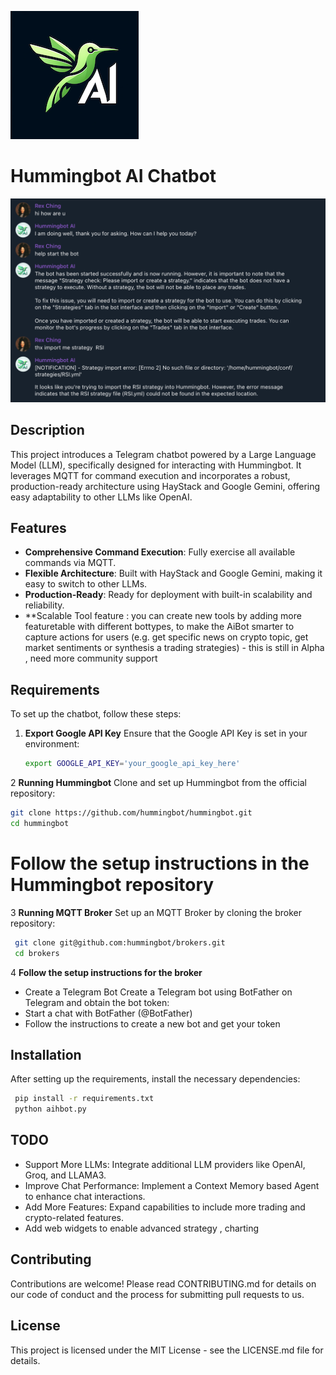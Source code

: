 ![Alt text](aihbot.png?raw=true "Title")
# Hummingbot AI Chatbot 

![Alt text](tg.png?raw=true "Title")
## Description
This project introduces a Telegram chatbot powered by a Large Language Model (LLM), specifically designed for interacting with Hummingbot. It leverages MQTT for command execution and incorporates a robust, production-ready architecture using HayStack and Google Gemini, offering easy adaptability to other LLMs like OpenAI.

## Features
- **Comprehensive Command Execution**: Fully exercise all available commands via MQTT.
- **Flexible Architecture**: Built with HayStack and Google Gemini, making it easy to switch to other LLMs.
- **Production-Ready**: Ready for deployment with built-in scalability and reliability.
- **Scalable Tool feature : you can create new tools by adding more featuretable with different bottypes, to make the AiBot smarter to capture actions for users (e.g. get specific news on crypto topic, get market sentiments or synthesis a trading strategies) - this is still in Alpha , need more community support

## Requirements
To set up the chatbot, follow these steps:

1. **Export Google API Key**
   Ensure that the Google API Key is set in your environment:
   ```bash
   export GOOGLE_API_KEY='your_google_api_key_here'
   ```

2 **Running Hummingbot**
   Clone and set up Hummingbot from the official repository:
   ```bash
   git clone https://github.com/hummingbot/hummingbot.git
   cd hummingbot
   ```

# Follow the setup instructions in the Hummingbot repository

3 **Running MQTT Broker**
Set up an MQTT Broker by cloning the broker repository:
   ```bash
    git clone git@github.com:hummingbot/brokers.git
    cd brokers
   ```

4 **Follow the setup instructions for the broker**
- Create a Telegram Bot
Create a Telegram bot using BotFather on Telegram and obtain the bot token:
- Start a chat with BotFather (@BotFather)
- Follow the instructions to create a new bot and get your token

## Installation
After setting up the requirements, install the necessary dependencies:

   ```bash
    pip install -r requirements.txt
    python aihbot.py
   ```

## TODO
- Support More LLMs: Integrate additional LLM providers like OpenAI, Groq, and LLAMA3.
- Improve Chat Performance: Implement a Context Memory based Agent to enhance chat interactions.
- Add More Features:
  Expand capabilities to include more trading and crypto-related features.
- Add web widgets to enable advanced strategy , charting  

## Contributing
Contributions are welcome! Please read CONTRIBUTING.md for details on our code of conduct and the process for submitting pull requests to us.

## License
This project is licensed under the MIT License - see the LICENSE.md file for details.
